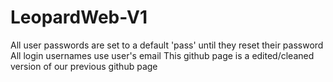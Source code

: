 # LeopardWeb-V1
All user passwords are set to a default 'pass' until they reset their password
All login usernames use user's email
This github page is a edited/cleaned version of our previous github page
